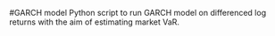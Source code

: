 #GARCH model
Python script to run GARCH model on differenced log returns with the aim of estimating market VaR.
